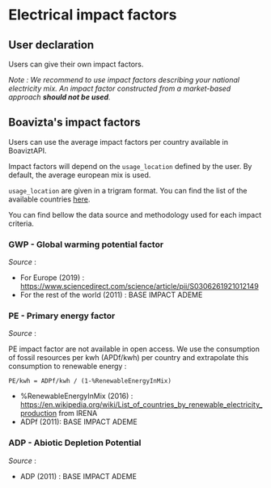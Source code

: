 # Electrical impact factors

## User declaration

Users can give their own impact factors.

_Note : We recommend to use impact factors describing your national electricity mix. An impact factor constructed from a market-based approach **should not be used**._


## Boavizta's impact factors

Users can use the average impact factors per country available in BoaviztAPI. 

Impact factors will depend on the `usage_location` defined by the user. By default, the average european mix is used.

`usage_location` are given in a trigram format. You can find the list of the available countries [here](countries.md).

You can find bellow the data source and methodology used for each impact criteria.

### GWP - Global warming potential factor

_Source_ : 

* For Europe (2019) : https://www.sciencedirect.com/science/article/pii/S0306261921012149
* For the rest of the world (2011) : BASE IMPACT ADEME 


### PE - Primary energy factor

_Source_ : 

PE impact factor are not available in open access. 
We use the consumption of fossil resources per kwh (APDf/kwh) per country and extrapolate this consumption to renewable energy :

```PE/kwh = ADPf/kwh / (1-%RenewableEnergyInMix)```

* %RenewableEnergyInMix (2016) : https://en.wikipedia.org/wiki/List_of_countries_by_renewable_electricity_production from IRENA
* ADPf (2011): BASE IMPACT ADEME

### ADP - Abiotic Depletion Potential

_Source_ :

* ADP (2011) : BASE IMPACT ADEME 

